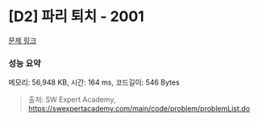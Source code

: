 # [D2] 파리 퇴치 - 2001 

[문제 링크](https://swexpertacademy.com/main/code/problem/problemDetail.do?contestProbId=AV5PzOCKAigDFAUq) 

### 성능 요약

메모리: 56,948 KB, 시간: 164 ms, 코드길이: 546 Bytes



> 출처: SW Expert Academy, https://swexpertacademy.com/main/code/problem/problemList.do